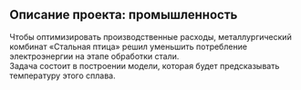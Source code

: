 ## Описание проекта: промышленность  
Чтобы оптимизировать производственные расходы, металлургический комбинат «Стальная птица» решил уменьшить потребление электроэнергии на этапе обработки стали.   
Задача состоит в построении модели, которая будет предсказывать температуру этого сплава.
